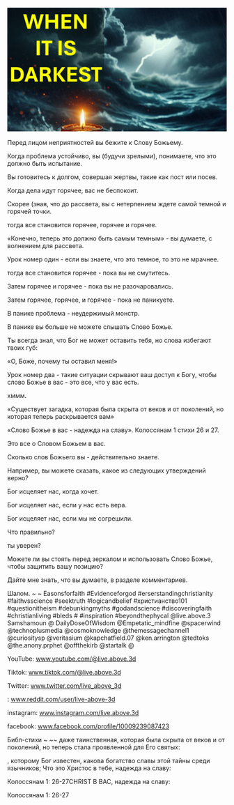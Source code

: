 ![Video cover image](../cover.jpg "cover photo")

Перед лицом неприятностей вы бежите к Слову Божьему.

Когда проблема устойчиво, вы (будучи зрелыми), понимаете, что это должно быть испытание.

Вы готовитесь к долгом, совершая жертвы, такие как пост или посев.

Когда дела идут горячее, вас не беспокоит.

Скорее (зная, что до рассвета, вы с нетерпением ждете самой темной и горячей точки.

тогда все становится горячее, горячее и горячее.

«Конечно, теперь это должно быть самым темным» - вы думаете, с волнением для рассвета.

Урок номер один - если вы знаете, что это темное, то это не мрачнее.

тогда все становится горячее - пока вы не смутитесь.

Затем горячее и горячее - пока вы не разочаровались.

Затем горячее, горячее, и горячее - пока не паникуете.

В панике проблема - неудержимый монстр.

В панике вы больше не можете слышать Слово Божье.

Ты всегда знал, что Бог не может оставить тебя, но слова избегают твоих губ:

«О, Боже, почему ты оставил меня!»

Урок номер два - такие ситуации скрывают ваш доступ к Богу, чтобы слово Божье в вас - это все, что у вас есть.

хммм.

«Существует загадка, которая была скрыта от веков и от поколений, но которая теперь раскрывается вам»

«Слово Божье в вас - надежда на славу». Колоссянам 1 стихи 26 и 27.

Это все о Словом Божьем в вас.

Сколько слов Божьего вы - действительно знаете.

Например, вы можете сказать, какое из следующих утверждений верно?

Бог исцеляет нас, когда хочет.

Бог исцеляет нас, если у нас есть вера.

Бог исцеляет нас, если мы не согрешили.

Что правильно?

ты уверен?

Можете ли вы стоять перед зеркалом и использовать Слово Божье, чтобы защитить вашу позицию?

Дайте мне знать, что вы думаете, в разделе комментариев.

Шалом. ~ ~ Easonsforfaith #Evidenceforgod #erserstandingchristianity #faithvsscience #seektruth #logicandbelief #христианство101 #questionitheism #debunkingmyths #godandscience #discoveringfaith #christianliving #bleds # #inspiration #beyondthephycal @live.above.3 Samshamoun @ DailyDoseOfWisdom @Empetatic_mindfine @spacerwind @technoplusmedia @cosmoknowledge @themessagechannel1 @curiositysp @veritasium @kapchatfield.07 @ken.arrington @tedtoks @the.anony.prphet @offthekirb @startalk @


YouTube: www.youtube.com/@live.above.3d

Tiktok: www.tiktok.com/@live.above.3d

Twitter: www.twitter.com/live_above_3d


: www.reddit.com/user/live-above-3d

instagram: www.instagram.com/live.above.3d

facebook: www.facebook.com/profile/10009239087423

Библ-стихи ~ ~~ даже таинственная, которая была скрыта от веков и от поколений, но теперь стала проявленной для Его святых:

, которому Бог известен, какова богатство славы этой тайны среди язычников; Что это Христос в тебе, надежда на славу:

Колоссянам 1: 26-27CHRIST В ВАС, надежда на славу:

Колоссянам 1: 26-27






